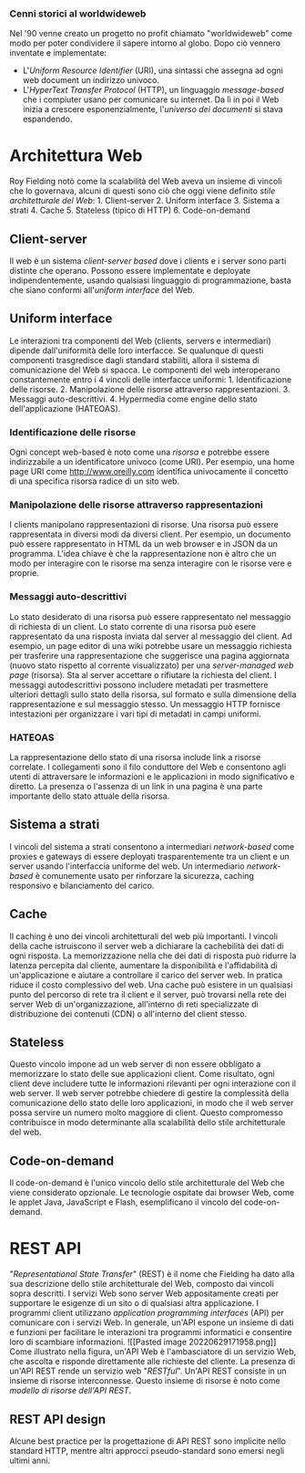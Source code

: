 ### Cenni storici al worldwideweb
Nel '90 venne creato un progetto no profit chiamato "worldwideweb" come modo per poter condividere il sapere intorno al globo. Dopo ciò vennero inventate e implementate:
- L'*Uniform Resource Identifier* (URI), una sintassi che assegna ad ogni web document un indirizzo univoco.
- L'*HyperText Transfer Protocol* (HTTP), un linguaggio *message-based* che i compiuter usano per comunicare su internet.
Da lì in poi il Web inizia a crescere esponenzialmente, l'*universo dei documenti* si stava espandendo.

# Architettura Web
Roy Fielding notò come la scalabilità del Web aveva un insieme di vincoli che lo governava, alcuni di questi sono ciò che oggi viene definito *stile architetturale del Web*:
	1. Client-server
	2. Uniform interface
	3. Sistema a strati
	4. Cache
	5. Stateless (tipico di HTTP)
	6. Code-on-demand

## Client-server
Il web è un sistema *client-server based* dove i clients e i server sono parti distinte che operano. Possono essere implementate e deployate indipendentemente, usando qualsiasi linguaggio di programmazione, basta che siano conformi all'*uniform interface* del Web.

## Uniform interface
Le interazioni tra componenti del Web (clients, servers e intermediari) dipende dall'uniformità delle loro interfacce. Se qualunque di questi componenti trasgredisce dagli standard stabiliti, allora il sistema di comunicazione del Web si spacca.
Le componenti del web interoperano constantemente entro i 4 vincoli delle interfacce uniformi:
	1. Identificazione delle risorse.
	2. Manipolazione delle risorse attraverso rappresentazioni.
	3. Messaggi auto-descrittivi.
	4. Hypermedia come engine dello stato dell'applicazione (HATEOAS).
### Identificazione delle risorse
Ogni concept web-based è noto come una *risorsa* e potrebbe essere indirizzabile a un identificatore univoco (come URI). Per esempio, una home page URI come http://www.oreilly.com identifica univocamente il concetto di una specifica risorsa radice di un sito web.
### Manipolazione delle risorse attraverso rappresentazioni
I clients manipolano rappresentazioni di risorse. Una risorsa può essere rappresentata in diversi modi da diversi client. Per esempio, un documento può essere rappresentato in HTML da un web browser e in JSON da un programma.
L'idea chiave è che la rappresentazione non è altro che un modo per interagire con le risorse ma senza interagire con le risorse vere e proprie.
### Messaggi auto-descrittivi
Lo stato desiderato di una risorsa può essere rappresentato nel messaggio di richiesta di un client. Lo stato corrente di una risorsa può esere rappresentato da una risposta inviata dal server al messaggio del client. Ad esempio, un page editor di una wiki potrebbe usare un messaggio richiesta per trasferire una rappresentazione che suggerisce una pagina aggiornata (nuovo stato rispetto al corrente visualizzato) per una *server-managed web page*  (risorsa). Sta al server accettare o rifiutare la richiesta del client.
I messaggi autodescrittivi possono includere metadati per trasmettere ulteriori dettagli sullo stato della risorsa, sul formato e sulla dimensione della rappresentazione e sul messaggio stesso. Un messaggio HTTP fornisce intestazioni per organizzare i vari tipi di metadati in campi uniformi.
### HATEOAS
La rappresentazione dello stato di una risorsa include link a risorse correlate. I collegamenti sono il filo conduttore del Web e consentono agli utenti di attraversare le informazioni e le applicazioni in modo significativo e diretto. La presenza o l'assenza di un link in una pagina è una parte importante dello stato attuale della risorsa.

## Sistema a strati
I vincoli del sistema a strati consentono a intermediari *network-based* come proxies e gateways di essere deployati trasparentemente tra un client e un server usando l'interfaccia uniforme del web. Un intermediario *network-based* è comunemente usato per rinforzare la sicurezza, caching responsivo e bilanciamento del carico.
## Cache
Il caching è uno dei vincoli architetturali del web più importanti. I vincoli della cache istruiscono il server web a dichiarare la cachebilità dei dati di ogni risposta. La memorizzazione nella che dei dati di risposta può ridurre la latenza percepita dal cliente, aumentare la disponibilità e l'affidabilità di un'applicazione e aiutare a controllare il carico del server web. 
In pratica riduce il costo complessivo del web. Una cache può esistere in un qualsiasi punto del percorso di rete tra il client e il server, può trovarsi nella rete dei server Web di un'organizzazione, all'interno di reti specializzate di distribuzione dei contenuti (CDN) o all'interno del client stesso.
## Stateless
Questo vincolo impone ad un web server di non essere obbligato a memorizzare lo stato delle sue applicazioni client. Come risultato, ogni client deve includere tutte le informazioni rilevanti per ogni interazione con il web server. 
Il web server potrebbe chiedere di gestire la complessità della comunicazione dello stato delle loro applicazioni, in modo che il web server possa servire un numero molto maggiore di client. Questo compromesso contribuisce in modo determinante alla scalabilità dello stile architetturale del web.
## Code-on-demand
Il code-on-demand è l'unico vincolo dello stile architetturale del Web che viene considerato opzionale. Le tecnologie ospitate dai browser Web, come le applet Java, JavaScript e Flash, esemplificano il vincolo del code-on-demand.

# REST API
"*Representational State Transfer*" (REST) è il nome che Fielding ha dato alla sua descrizione dello stile architetturale del Web, composto dai vincoli sopra descritti.
I servizi Web sono server Web appositamente creati per supportare le esigenze di un sito o di qualsiasi altra applicazione. I programmi client utilizzano *application programming interfaces* (API) per comunicare con i servizi Web. In generale, un'API espone un insieme di dati e funzioni per facilitare le interazioni tra programmi informatici e consentire loro di scambiare informazioni.
![[Pasted image 20220629171958.png]]
Come illustrato nella figura, un'API Web è l'ambasciatore di un servizio Web, che ascolta e risponde direttamente alle richieste del cliente. La presenza di un'API REST rende un servizio web "*RESTful*". Un'API REST consiste in un insieme di risorse interconnesse. Questo insieme di risorse è noto come *modello di risorse dell'API REST*.
## REST API design
Alcune best practice per la progettazione di API REST sono implicite nello standard HTTP, mentre altri approcci pseudo-standard sono emersi negli ultimi anni. 